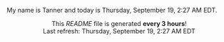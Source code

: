 My name is Tanner and today is Thursday, September 19, 2:27 AM EDT.

<p align="center">This <i>README</i> file is generated <b>every 3 hours</b>!</br>Last refresh: Thursday, September 19, 2:27 AM EDT<br /></p>
